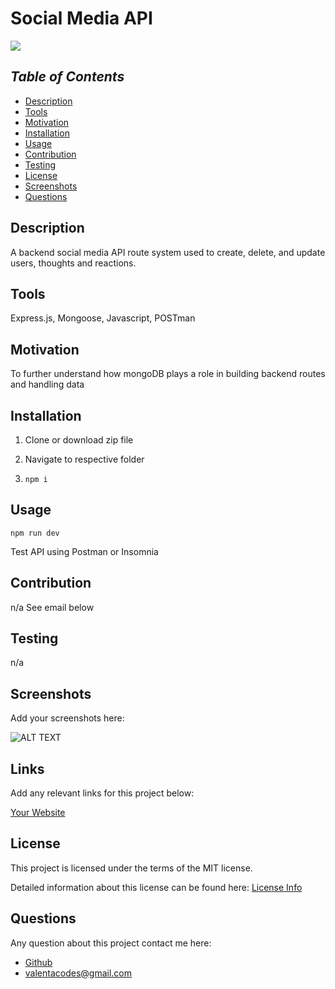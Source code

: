 # Social Media API

<a href="https://choosealicense.com/licenses/mit">
<img src="https://img.shields.io/badge/License-MIT-blue" />
</a>

## *Table of Contents*

- [Description](#description)
- [Tools](#tools)
- [Motivation](#motivation)
- [Installation](#installation)
- [Usage](#usage)
- [Contribution](#contribution)
- [Testing](#testing)
- [License](#license)
- [Screenshots](#screenshots)
- [Questions](#questions)

## **Description**

  A backend social media API route system used to create, delete, and update users, thoughts and reactions.

## **Tools**

  Express.js, Mongoose, Javascript, POSTman

## **Motivation**

  To further understand how mongoDB plays a role in building backend routes and handling data

## **Installation**
  
 1) Clone or download zip file
 
 2) Navigate to respective folder
 
 3) ```npm i```
 
## **Usage**

  ```npm run dev```
  
  Test API using Postman or Insomnia

## **Contribution**

  n/a
  See email below
  
## **Testing**

  n/a

## **Screenshots**

  Add your screenshots here:

  ![ALT TEXT](URL)

## **Links**
  
  Add any relevant links for this project below:

  [Your Website](URL)

## License

  This project is licensed under the terms of the MIT license.

  Detailed information about this license can be found here: [License Info](https://choosealicense.com/licenses/mit)

## Questions

  Any question about this project contact me here:

- [Github](https://github.com/valentacodes)
- <valentacodes@gmail.com>
  

